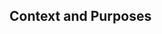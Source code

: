 ## Context and Purposes

<!--
Provide an overview of WHY the work is taking place, assuming that the reviewer is not familiar with the context.

For ICS format changes, please provide links to the Specification (https://tools.ietf.org/html/rfc2445).

Pull requests without a descriptive title, thorough description, or tests will be closed.
-->
